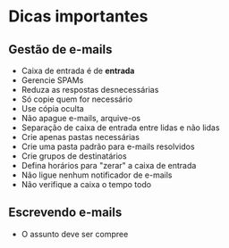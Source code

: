 # Dicas importantes

## Gestão de e-mails

- Caixa de entrada é de **entrada**
- Gerencie SPAMs
- Reduza as respostas desnecessárias
- Só copie quem for necessário
- Use cópia oculta
- Não apague e-mails, arquive-os
- Separação de caixa de entrada entre lidas e não lidas
- Crie apenas pastas necessárias
- Crie uma pasta padrão para e-mails resolvidos
- Crie grupos de destinatários
- Defina horários para "zerar" a caixa de entrada
- Não ligue nenhum notificador de e-mails
- Não verifique a caixa o tempo todo

## Escrevendo e-mails

- O assunto deve ser compree

<!--stackedit_data:
eyJoaXN0b3J5IjpbLTkxNzMzOTUzOSwtNDIzMzE1Njc2LC0xMD
E1OTU0NjI5XX0=
-->